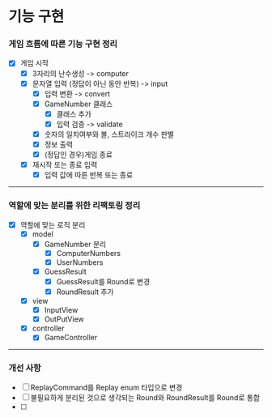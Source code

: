 # 기능 구현

### 게임 흐름에 따른 기능 구현 정리

- [x] 게임 시작
    - [x] 3자리의 난수생성 -> computer
    - [x] 문자열 입력 (정답이 아닌 동안 반복) -> input
        - [x] 입력 변환 -> convert
        - [x] GameNumber 클래스
            - [x] 클래스 추가
            - [x] 입력 검증 -> validate
        - [x] 숫자의 일치여부와 볼, 스트라이크 개수 판별
        - [x] 정보 출력
        - [x] (정답인 경우)게임 종료
    - [x] 재시작 또는 종료 입력
        - [x] 입력 값에 따른 반복 또는 종료

---

### 역할에 맞는 분리를 위한 리팩토링 정리

- [x] 역할에 맞는 로직 분리
    - [x] model
        - [x] GameNumber 분리
            - [x] ComputerNumbers
            - [x] UserNumbers
        - [x] GuessResult
            - [x] GuessResult를 Round로 변경
            - [x] RoundResult 추가
    - [x] view
        - [x] InputView
        - [x] OutPutView
    - [x] controller
        - [x] GameController

---

### 개선 사항

- [ ] ReplayCommand를 Replay enum 타입으로 변경
- [ ] 불필요하게 분리된 것으로 생각되는 Round와 RoundResult를 Round로 통합
- [ ]

